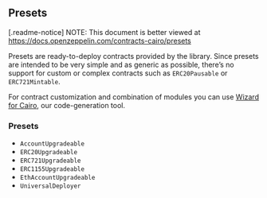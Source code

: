 ## Presets

[.readme-notice]
NOTE: This document is better viewed at https://docs.openzeppelin.com/contracts-cairo/presets

Presets are ready-to-deploy contracts provided by the library. Since presets are intended to be very simple and as
generic as possible, there’s no support for custom or complex contracts such as `ERC20Pausable` or `ERC721Mintable`.

For contract customization and combination of modules you can use
[Wizard for Cairo](https://wizard.openzeppelin.com/cairo), our code-generation tool.

### Presets

- `AccountUpgradeable`
- `ERC20Upgradeable`
- `ERC721Upgradeable`
- `ERC1155Upgradeable`
- `EthAccountUpgradeable`
- `UniversalDeployer`

